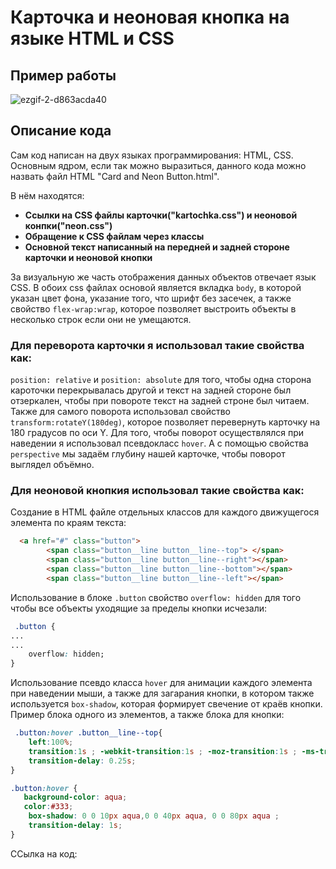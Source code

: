 # Карточка и неоновая кнопка на языке HTML и CSS
## Пример работы
![ezgif-2-d863acda40](https://github.com/Sazukiro/Card-and-Neon-Button/assets/133951840/704f40cb-925d-43c9-ace6-c8ca19918d6b)
## Описание кода
Сам код написан на двух языках программирования: HTML, CSS.
Основным ядром, если так можно выразиться, данного кода можно назвать файл HTML "Card and Neon Button.html".

В нём находятся:
- **Ссылки на CSS файлы карточки("kartochka.css") и неоновой конпки("neon.css")**
- **Обращение к CSS файлам через классы**
- **Основной текст написанный на передней и задней стороне карточки и неоновой кнопки**

За визуальную же часть отображения данных объектов отвечает язык CSS.
В обоих css файлах основой является вкладка `body`, в которой указан цвет фона, указание того, что шрифт без засечек, а также свойство `flex-wrap:wrap`, которое позволяет выстроить объекты в несколько строк если они не умещаются.

### **Для переворота карточки я использовал такие свойства как:**

`position: relative` и `position: absolute` для того, чтобы одна сторона кароточки перекрывалась другой и текст на задней стороне был отзеркален, чтобы при повороте текст на задней строне был читаем. Также для самого поворота использовал свойство `transform:rotateY(180deg)`, которое позволяет перевернуть карточку на 180 градусов по оси Y. 
Для того, чтобы поворот осуществлялся при наведении я использовал псевдокласс `hover`. А с помощью свойства `perspective` мы задаём глубину нашей карточке, чтобы поворот выглядел объёмно.


### **Для неоновой кнопкия использовал такие свойства как:**

Создание в HTML файле отдельных классов для каждого движущегося элемента по краям текста:

```html
  <a href="#" class="button">
        <span class="button__line button__line--top"> </span>
        <span class="button__line button__line--right"></span>
        <span class="button__line button__line--bottom"></span>
        <span class="button__line button__line--left"></span>
```
Использование в блоке `.button` свойство `overflow: hidden` для того чтобы все объекты уходящие за пределы кнопки исчезали:
```css
 .button {
...
...
    overflow: hidden;
}
```
Использование псевдо класса `hover` для анимации каждого элемента при наведении мыши, а также для загарания кнопки, в котором также используется `box-shadow`, которая формирует свечение от краёв кнопки. Пример блока одного из элементов, а также блока для кнопки:
```css
 .button:hover .button__line--top{ 
    left:100%; 
    transition:1s ; -webkit-transition:1s ; -moz-transition:1s ; -ms-transition:1s ; -o-transition:1s ;
    transition-delay: 0.25s;
}

.button:hover { 
   background-color: aqua;
   color:#333;
    box-shadow: 0 0 10px aqua,0 0 40px aqua, 0 0 80px aqua ;
    transition-delay: 1s;
}
```
ССылка на код:
